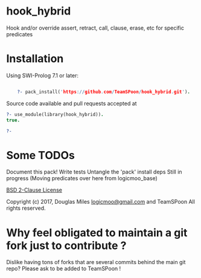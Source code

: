 # hook_hybrid
Hook and/or override assert, retract, call, clause, erase, etc for specific predicates


# Installation

Using SWI-Prolog 7.1 or later:

```prolog

    ?- pack_install('https://github.com/TeamSPoon/hook_hybrid.git').

```

Source code available and pull requests accepted at


```prolog
?- use_module(library(hook_hybrid)).
true.

?- 

```

# Some TODOs

Document this pack!
Write tests
Untangle the 'pack' install deps
Still in progress (Moving predicates over here from logicmoo_base)


[BSD 2-Clause License](LICENSE.md)

Copyright (c) 2017, 
Douglas Miles <logicmoo@gmail.com> and TeamSPoon
All rights reserved.

# Why feel obligated to maintain a git fork just to contribute ?

Dislike having tons of forks that are several commits behind the main git repo?
Please ask to be added to TeamSPoon !


